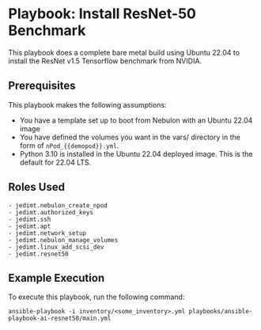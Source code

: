 Playbook: Install ResNet-50 Benchmark
==========================================

This playbook does a complete bare metal build using Ubuntu 22.04 to install the ResNet v1.5 Tensorflow benchmark from NVIDIA.

Prerequisites
-------------

This playbook makes the following assumptions:
- You have a template set up to boot from Nebulon with an Ubuntu 22.04 image
- You have defined the volumes you want in the vars/ directory in the form of `nPod_{{demopod}}.yml`.
- Python 3.10 is installed in the Ubuntu 22.04 deployed image. This is the default for 22.04 LTS.

Roles Used
----------

    - jedimt.nebulon_create_npod
    - jedimt.authorized_keys
    - jedimt.ssh
    - jedimt.apt
    - jedimt.network_setup
    - jedimt.nebulon_manage_volumes
    - jedimt.linux_add_scsi_dev
    - jedimt.resnet50

Example Execution
-----------------

To execute this playbook, run the following command:

    ansible-playbook -i inventory/<some_inventory>.yml playbooks/ansible-playbook-ai-resnet50/main.yml

